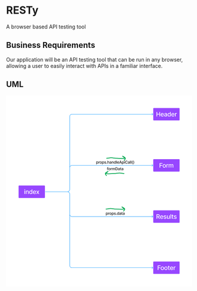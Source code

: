 # RESTy

A browser based API testing tool

## Business Requirements

Our application will be an API testing tool that can be run in any browser, allowing a user to easily interact with APIs in a familiar interface.

<!-- To Be filled in by you the student as we iterate thru Module 6 Labs -->
## UML

![UML ofr RESTy phase 1](./assets/resty-phase-1.png)
